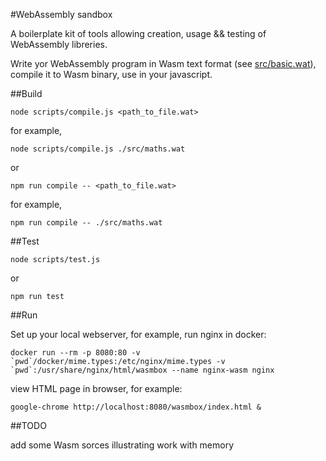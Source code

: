 #WebAssembly sandbox

A boilerplate kit of tools allowing creation, usage && testing of WebAssembly libreries.

Write yor WebAssembly program in Wasm text format (see [src/basic.wat](src/basic.wat)), compile it to Wasm binary, use in your javascript.

##Build

```
node scripts/compile.js <path_to_file.wat>
```

for example,

```
node scripts/compile.js ./src/maths.wat
```

or

```
npm run compile -- <path_to_file.wat>
```

for example,

```
npm run compile -- ./src/maths.wat
```

##Test

```
node scripts/test.js
```

or

```
npm run test
```

##Run

Set up your local webserver, for example, run nginx in docker:

```
docker run --rm -p 8080:80 -v `pwd`/docker/mime.types:/etc/nginx/mime.types -v `pwd`:/usr/share/nginx/html/wasmbox --name nginx-wasm nginx
```

view HTML page in browser, for example:

```
google-chrome http://localhost:8080/wasmbox/index.html &
```

##TODO

add some Wasm sorces illustrating work with memory
